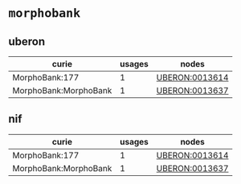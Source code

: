 # `morphobank`

## uberon

| curie                 |   usages | nodes                                                           |
|-----------------------|----------|-----------------------------------------------------------------|
| MorphoBank:177        |        1 | [UBERON:0013614](http://purl.obolibrary.org/obo/UBERON_0013614) |
| MorphoBank:MorphoBank |        1 | [UBERON:0013637](http://purl.obolibrary.org/obo/UBERON_0013637) |

## nif

| curie                 |   usages | nodes                                                           |
|-----------------------|----------|-----------------------------------------------------------------|
| MorphoBank:177        |        1 | [UBERON:0013614](http://purl.obolibrary.org/obo/UBERON_0013614) |
| MorphoBank:MorphoBank |        1 | [UBERON:0013637](http://purl.obolibrary.org/obo/UBERON_0013637) |

